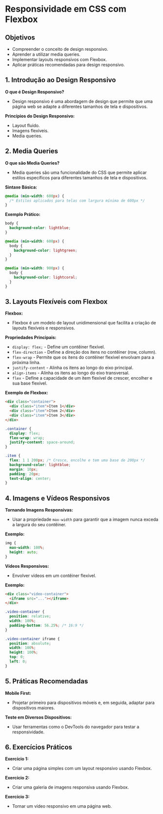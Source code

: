 
# Responsividade em CSS com Flexbox

## Objetivos

- Compreender o conceito de design responsivo.
- Aprender a utilizar media queries.
- Implementar layouts responsivos com Flexbox.
- Aplicar práticas recomendadas para design responsivo.

## 1. Introdução ao Design Responsivo

**O que é Design Responsivo?**

- Design responsivo é uma abordagem de design que permite que uma página web se adapte a diferentes tamanhos de tela e dispositivos.

**Princípios do Design Responsivo:**

- Layout fluido.
- Imagens flexíveis.
- Media queries.

## 2. Media Queries

**O que são Media Queries?**

- Media queries são uma funcionalidade do CSS que permite aplicar estilos específicos para diferentes tamanhos de tela e dispositivos.

**Sintaxe Básica:**

```css
@media (min-width: 600px) {
  /* Estilos aplicados para telas com largura mínima de 600px */
}
```

**Exemplo Prático:**

```css
body {
  background-color: lightblue;
}

@media (min-width: 600px) {
  body {
    background-color: lightgreen;
  }
}

@media (min-width: 900px) {
  body {
    background-color: lightcoral;
  }
}
```

## 3. Layouts Flexíveis com Flexbox

**Flexbox:**

- Flexbox é um modelo de layout unidimensional que facilita a criação de layouts flexíveis e responsivos.

**Propriedades Principais:**

- `display: flex;` - Define um contêiner flexível.
- `flex-direction` - Define a direção dos itens no contêiner (row, column).
- `flex-wrap` - Permite que os itens do contêiner flexível envolvam para a próxima linha.
- `justify-content` - Alinha os itens ao longo do eixo principal.
- `align-items` - Alinha os itens ao longo do eixo transversal.
- `flex` - Define a capacidade de um item flexível de crescer, encolher e sua base flexível.

**Exemplo de Flexbox:**

```html
<div class="container">
  <div class="item">Item 1</div>
  <div class="item">Item 2</div>
  <div class="item">Item 3</div>
</div>
```

```css
.container {
  display: flex;
  flex-wrap: wrap;
  justify-content: space-around;
}

.item {
  flex: 1 1 200px; /* Cresce, encolhe e tem uma base de 200px */
  background-color: lightblue;
  margin: 10px;
  padding: 20px;
  text-align: center;
}
```

## 4. Imagens e Vídeos Responsivos
**Tornando Imagens Responsivas:**
- Usar a propriedade `max-width` para garantir que a imagem nunca exceda a largura do seu contêiner.

**Exemplo:**
```css
img {
  max-width: 100%;
  height: auto;
}
```

**Vídeos Responsivos:**

- Envolver vídeos em um contêiner flexível.

**Exemplo:**
```html
<div class="video-container">
  <iframe src="..."></iframe>
</div>
```

```css
.video-container {
  position: relative;
  width: 100%;
  padding-bottom: 56.25%; /* 16:9 */
}

.video-container iframe {
  position: absolute;
  width: 100%;
  height: 100%;
  top: 0;
  left: 0;
}
```

## 5. Práticas Recomendadas

**Mobile First:**

- Projetar primeiro para dispositivos móveis e, em seguida, adaptar para dispositivos maiores.

**Teste em Diversos Dispositivos:**

- Usar ferramentas como o DevTools do navegador para testar a responsividade.


## 6. Exercícios Práticos

**Exercício 1:**

- Criar uma página simples com um layout responsivo usando Flexbox.

**Exercício 2:**

- Criar uma galeria de imagens responsiva usando Flexbox.

**Exercício 3:**

- Tornar um vídeo responsivo em uma página web.